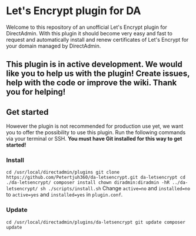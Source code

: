# Let's Encrypt plugin for DA
Welcome to this repository of an unofficial Let's Encrypt plugin for DirectAdmin. With this plugin it should become very easy and fast to request and automatically install and renew certificates of Let's Encrypt for your domain managed by DirectAdmin.

## This plugin is in active development. We would like you to help us with the plugin! Create issues, help with the code or improve the wiki. Thank you for helping!

## Get started
However the plugin is not recommended for production use yet, we want you to offer the possibility to use this plugin. Run the following commands via your terminal or SSH. **You must have Git installed for this way to get started!**

### Install
`cd /usr/local/directadmin/plugins
git clone https://github.com/Petertjuh360/da-letsencrypt.git da-letsencrypt
cd ./da-letsencrypt/
composer install
chown diradmin:diradmin -hR ../da-letsencrypt/
sh ./scripts/install.sh`
Change `active=no` and `installed=no` to `active=yes` and `installed=yes` in `plugin.conf`.

### Update
`cd /usr/local/directadmin/plugins/da-letsencrypt
git update
composer update`
